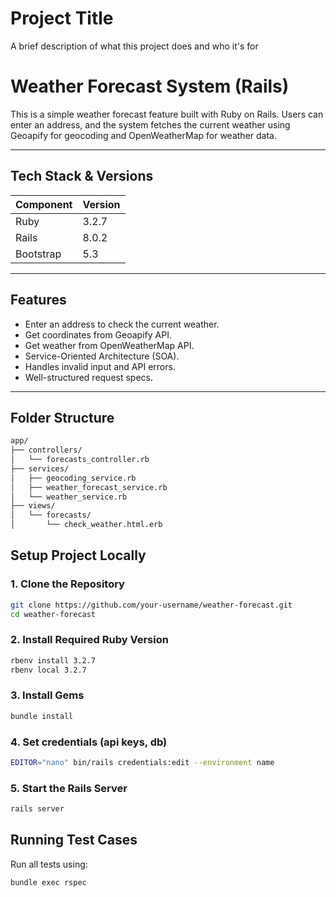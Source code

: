 
# Project Title

A brief description of what this project does and who it's for

# Weather Forecast System (Rails)

This is a simple weather forecast feature built with Ruby on Rails. Users can enter an address, and the system fetches the current weather using Geoapify for geocoding and OpenWeatherMap for weather data.

---

## Tech Stack & Versions

| Component         | Version     |
|------------------|-------------|
| Ruby             | 3.2.7       |
| Rails            | 8.0.2       |
| Bootstrap        | 5.3         |

---

## Features

- Enter an address to check the current weather.
- Get coordinates from Geoapify API.
- Get weather from OpenWeatherMap API.
- Service-Oriented Architecture (SOA).
- Handles invalid input and API errors.
- Well-structured request specs.

---

## Folder Structure
```bash
app/
├── controllers/
│   └── forecasts_controller.rb
├── services/
│   ├── geocoding_service.rb
│   ├── weather_forecast_service.rb
│   └── weather_service.rb
├── views/
│   └── forecasts/
│       └── check_weather.html.erb
```


## Setup Project Locally

### 1. Clone the Repository

```bash
git clone https://github.com/your-username/weather-forecast.git
cd weather-forecast 
```

### 2. Install Required Ruby Version
```bash
rbenv install 3.2.7
rbenv local 3.2.7
```

### 3. Install Gems
```bash
bundle install
```

### 4. Set credentials (api keys, db)
```bash
EDITOR="nano" bin/rails credentials:edit --environment name
```


### 5. Start the Rails Server
```bash
rails server
```


## Running Test Cases

Run all tests using:
```bash
bundle exec rspec
```
